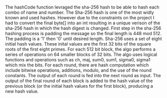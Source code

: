 The hashCode function levraged the sha-256 hash to be able to hash each combo of name and number. The Sha-256 hash is one of the most widly known and used hashes.
However due to the constraints on the project I had to convert the final byte[] into an int resulting in a unique verison of the sha-256 hash in which the hash digest is changed. 
First step in the sha-256 hashing process is padding the message so the final length is 448 mod 512. The padding is a '1' then '0' until desired length.
Sha-256 uses a set of eight initial hash values. These inital values are the first 32 bits of the square roots of the first eight primes.
For each 512 bit block, the algo performs a series of operations on 64 smaller blocks of 32 bits. 
The algo uses logical functions and operations such as ch, maj, sum0, sum1, sigma0, sigma1 which mix the bits.
For each round, there are hash computation which include bitwise operations, additions, modulo, and the use of the round constants. The output of each round is fed into the next round as input.
The output of the final round of each block is added to the hash value of the previous block (or the initial hash values for the first block), producing a new hash value.
